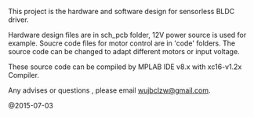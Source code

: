 This project is the hardware and software design for sensorless BLDC driver.

Hardware design files are in sch_pcb folder, 12V power source is used for example. 
Soucre code files for motor control are in 'code' folders. The source code can be changed to adapt different motors or input voltage.

These source code can be compiled by MPLAB IDE v8.x with xc16-v1.2x Compiler.

Any advises or questions , please email wujbclzw@gmail.com.

@2015-07-03